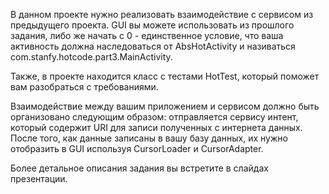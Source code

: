 В данном проекте нужно реализовать взаимодействие с сервисом из предыдущего проекта.
GUI вы можете использовать из прошлого задания, либо же начать с 0 - единственное условие, что ваша активность должна наследоваться от AbsHotActivity и називаться com.stanfy.hotcode.part3.MainActivity.

Также, в проекте находится класс с тестами HotTest, который поможет вам разобраться с требованиями.

Взаимодействие между вашим приложением и сервисом должно быть организовано следующим образом: отправляется сервису интент, который содержит URI для записи полученных с интернета данных. После того, как данные записаны в вашу базу данных, их нужно отобразить в GUI используя CursorLoader и CursorAdapter.

Более детальное описания задания вы встретите в слайдах презентации.
